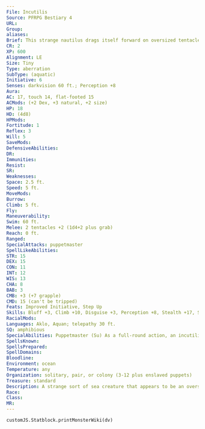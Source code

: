 ```yaml
---
File: Incutilis
Source: PFRPG Bestiary 4
URL: 
Group: 
aliases: 
Brief: This strange nautilus drags itself forward on oversized tentacles, its crimson-streaked flesh textured like the surface a brain.
CR: 2
XP: 600
Alignment: LE
Size: Tiny
Type: aberration
SubType: (aquatic)
Initiative: 6
Senses: darkvision 60 ft.; Perception +8
Aura: 
AC: 17, touch 14, flat-footed 15
ACMods: (+2 Dex, +3 natural, +2 size)
HP: 18
HD: (4d8)
HPMods: 
Fortitude: 1
Reflex: 3
Will: 5
SaveMods: 
DefensiveAbilities: 
DR: 
Immunities: 
Resist: 
SR: 
Weaknesses: 
Space: 2.5 ft.
Speed: 5 ft.
MoveMods: 
Burrow: 
Climb: 5 ft.
Fly: 
Maneuverability: 
Swim: 60 ft.
Melee: 2 tentacles +2 (1d4+2 plus grab)
Reach: 0 ft.
Ranged: 
SpecialAttacks: puppetmaster
SpellLikeAbilities: 
STR: 15
DEX: 15
CON: 11
INT: 12
WIS: 13
CHA: 8
BAB: 3
CMB: +3 (+7 grapple)
CMD: 15 (can't be tripped)
Feats: Improved Initiative, Step Up
Skills: Bluff +3, Climb +10, Disguise +3, Perception +8, Stealth +17, Swim +17
RacialMods: 
Languages: Aklo, Aquan; telepathy 30 ft.
SQ: amphibious
SpecialAbilities: Puppetmaster (Su) As a full-round action, an incutilis can drive its lesser tendrils into any helpless Small or Medium creature occupying the same square and pump the victim full of poison and chemicals. The victim is killed instantly, and becomes a zombie-like creature under the incutilis's control. This zombie isn't treated as being undead, and is immune to spells and effects that affect only undead (including damage from positive energy). The incutilis is attached to this zombie-typically by the head-occupying the same square and moving along with it. The incutilis can make attacks with its tentacles independently of the zombie's slam. It can also retract its tendrils as a move action, but doing so causes the zombie to collapse and revert to a normal corpse. The incutilis must retract its tendrils before it can move away from a zombie it's attached to. Any attack that deals damage to the zombie also deals 1 point of damage to the incutilis, regardless of how much damage is dealt to the zombie. Area-affecting spells affect both the puppeteer and zombie. A character can attempt to attack just the incutilis, but takes a -4 penalty on the attack roll. Killing the incutilis destroys the zombie.
SpellsKnown: 
SpellsPrepared: 
SpellDomains: 
Bloodline: 
Environment: ocean
Temperature: any
Organization: solitary, pair, or colony (3-12 plus enslaved puppets)
Treasure: standard
Description: A strange sort of sea creature that appears to be an oversized cephalopod, an incutilis hides a significant intelligence behind its unassuming appearance. Though most incutilises live their entire lives within the deepest trenches of the darkest seas, some venture to the border between water and land, taking terrible control over land-dwelling flesh with an alien disregard for sentient life. Because of their aquatic physiologies, their ability to cross this border and travel on land is limited. These aberrations overcome this hurdle with a lethal solution, slaying land dwellers and commandeering their flesh to bear the incutilis on shore. Although incutilises can live as bottom feeders, they prefer not to scavenge. Their favorite foods seem to be larger sea creatures-sharks, whales, and sentient ocean dwellers-and they make no distinction between the living and the dead. Incutilises exhibit strong self-preservation compulsions, going out of their way to avoid dangerous predators. When one is on land and its zombie puppet is destroyed, it attempts to flee to the nearest body of water. An incutilis weighs about 25 pounds (30 with its shell) and measures 4 feet from the tips of its longest tentacles to the top of its shell.
Race: 
Class: 
MR: 
---
```

```dataviewjs
customJS.Statblock.printMonsterWiki(dv)
```
